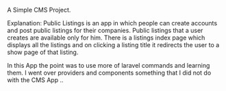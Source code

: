 A Simple CMS Project.

Explanation:
Public Listings is an app in which people can create accounts and post public listings for their companies. Public listings that a user creates are available only for him. There is a listings index page which displays all the listings and on clicking a listing title it redirects the user to a show page of that listing.

In this App the point was to use more of laravel commands and learning them. I went over providers and components something that I did not 	do with the CMS App ..
